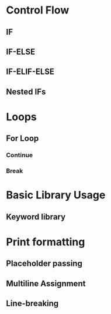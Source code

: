 # Control Flow
## IF
## IF-ELSE
## IF-ELIF-ELSE
## Nested IFs

# Loops

## For Loop
### Continue
### Break


# Basic Library Usage
## Keyword library

# Print formatting
## Placeholder passing

## Multiline Assignment
## Line-breaking
